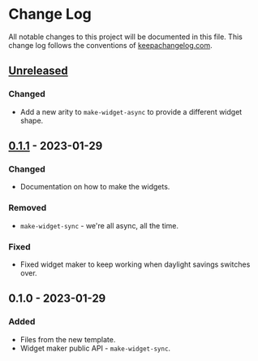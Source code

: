 # Change Log
All notable changes to this project will be documented in this file. This change log follows the conventions of [keepachangelog.com](http://keepachangelog.com/).

## [Unreleased]
### Changed
- Add a new arity to `make-widget-async` to provide a different widget shape.

## [0.1.1] - 2023-01-29
### Changed
- Documentation on how to make the widgets.

### Removed
- `make-widget-sync` - we're all async, all the time.

### Fixed
- Fixed widget maker to keep working when daylight savings switches over.

## 0.1.0 - 2023-01-29
### Added
- Files from the new template.
- Widget maker public API - `make-widget-sync`.

[Unreleased]: https://github.com/your-name/new-todo-bot/compare/0.1.1...HEAD
[0.1.1]: https://github.com/your-name/new-todo-bot/compare/0.1.0...0.1.1

